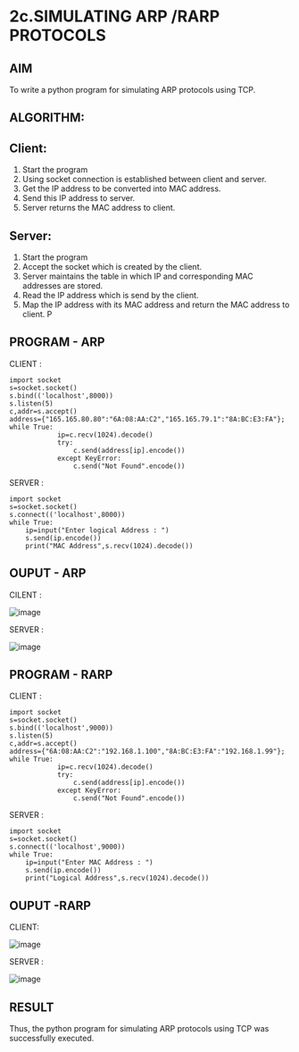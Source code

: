 # 2c.SIMULATING ARP /RARP PROTOCOLS
## AIM
To write a python program for simulating ARP protocols using TCP.
## ALGORITHM:
## Client:
1. Start the program
2. Using socket connection is established between client and server.
3. Get the IP address to be converted into MAC address.
4. Send this IP address to server.
5. Server returns the MAC address to client.
## Server:
1. Start the program
2. Accept the socket which is created by the client.
3. Server maintains the table in which IP and corresponding MAC addresses are
stored.
4. Read the IP address which is send by the client.
5. Map the IP address with its MAC address and return the MAC address to client.
P
## PROGRAM - ARP

CLIENT :
```
import socket     
s=socket.socket()        
s.bind(('localhost',8000))                 
s.listen(5)                
c,addr=s.accept()                                                     
address={"165.165.80.80":"6A:08:AA:C2","165.165.79.1":"8A:BC:E3:FA"};                      
while True:                             
            ip=c.recv(1024).decode()           
            try:                             
                c.send(address[ip].encode())               
            except KeyError:                      
                c.send("Not Found".encode())                     
```

SERVER :
```
import socket             
s=socket.socket()                      
s.connect(('localhost',8000))                      
while True:                                 
    ip=input("Enter logical Address : ")                      
    s.send(ip.encode())                          
    print("MAC Address",s.recv(1024).decode())  
 ```   
## OUPUT - ARP    

CILENT : 

![image](https://github.com/user-attachments/assets/561f87e3-e02a-473c-91df-afd630655338)

SERVER :

![image](https://github.com/user-attachments/assets/5d48c42c-b890-4750-b67b-77b7493efd3f)

## PROGRAM - RARP

CLIENT :
```
import socket        
s=socket.socket()            
s.bind(('localhost',9000))               
s.listen(5)             
c,addr=s.accept()                                                    
address={"6A:08:AA:C2":"192.168.1.100","8A:BC:E3:FA":"192.168.1.99"};             
while True:                               
            ip=c.recv(1024).decode()             
            try:                           
                c.send(address[ip].encode())                     
            except KeyError:                 
                c.send("Not Found".encode())                   
```
SERVER :
```
import socket              
s=socket.socket()                   
s.connect(('localhost',9000))                    
while True:                                
    ip=input("Enter MAC Address : ")                 
    s.send(ip.encode())                            
    print("Logical Address",s.recv(1024).decode())                
```
## OUPUT -RARP

CLIENT:

![image](https://github.com/user-attachments/assets/45c133bc-3762-4208-9429-c1ec840a89b2)

SERVER :

![image](https://github.com/user-attachments/assets/a589835e-a333-4d17-8c76-01ac9478a14e)

## RESULT
Thus, the python program for simulating ARP protocols using TCP was successfully 
executed.
